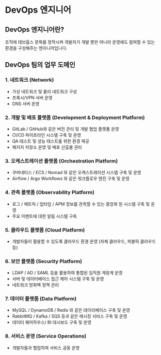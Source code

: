 # DevOps 엔지니어

## DevOps 엔지니어란?

조직에 데브옵스 문화를 정착시켜 개발자가 개발 뿐만 아니라 운영에도 참여할 수 있는 환경을 구성해주는 엔지니어입니다.

## DevOps 팀의 업무 도메인

### 1. 네트워크 (Network)

* 가상 네트워크 및 물리 네트워크 구성
* 프록시/VPN 서버 운영&#x20;
* DNS 서버 운영

### 2. 개발 및 배포 플랫폼 (Development & Deployment Platform)

* GitLab / GitHub와 같은 버전 관리 및 개발 협업 플랫폼 운영
* CI/CD 파이프라인 시스템 구축 및 운영
* QA 테스트 및 성능 테스트를 위한 환경 제공
* 패키지 저장소 운영 및 배포 산출물 관리

### 3. 오케스트레이션 플랫폼 (Orchestration Platform)

* 쿠버네티스 / ECS / Nomad 와 같은 오케스트레이션 시스템 구축 및 운영
* Airflow / Argo Workflows 와 같은 워크플로우 엔진 구축 및 운영

### 4. 관측 플랫폼 (Observability Platform)

* 로그 / 메트릭 / 업타임 / APM 정보를 관측할 수 있는 중앙화 된 시스템 구축 및 운영
* 주요 이벤트에 대한 알림 시스템 구축

### 5. 클라우드 플랫폼 (Cloud Platform)

* 개발자들이 활용할 수 있도록 클라우드 환경 운영 (자체 클라우드, 퍼블릭 클라우드 등)

### 6. 보안 플랫폼 (Security Platform)

* LDAP / AD / SAML 등을 활용하여 통합된 임직원 계정계 운영
* 서버 및 데이터베이스 접근 제어 시스템 구축 및 운영
* 네트워크 방화벽 정책 관리

### 7. 데이터 플랫폼 (Data Platform)

* MySQL / DynamoDB / Redis 와 같은 데이터베이스 구축 및 운영
* RabbitMQ / Kafka / SQS 등과 같은 메시징 서비스 구축 및 운영
* 데이터 웨어하우스/ BI 대시보드 구축 및 운영

### 8. 서비스 운영 (Service Operations)

* 개발자들과 협업하여 서비스 공동 운영
